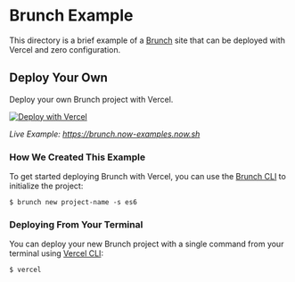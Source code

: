 # Brunch Example

This directory is a brief example of a [Brunch](https://brunch.io/) site that can be deployed with Vercel and zero configuration.

## Deploy Your Own

Deploy your own Brunch project with Vercel.

[![Deploy with Vercel](https://vercel.com/button)](https://vercel.com/import/project?template=https://github.com/vercel/vercel/tree/master/examples/brunch)

_Live Example: https://brunch.now-examples.now.sh_

### How We Created This Example

To get started deploying Brunch with Vercel, you can use the [Brunch CLI](https://brunch.io/docs/commands) to initialize the project:

```shell
$ brunch new project-name -s es6
```

### Deploying From Your Terminal

You can deploy your new Brunch project with a single command from your terminal using [Vercel CLI](https://vercel.com/download):

```shell
$ vercel
```
